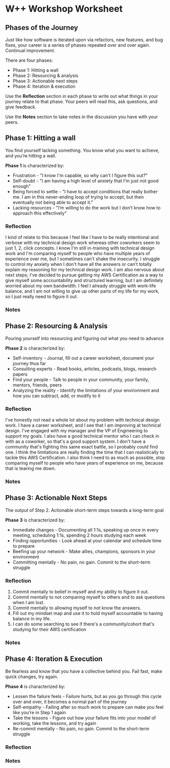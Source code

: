 # W++ Workshop Worksheet

## Phases of the Journey

Just like how software is iterated upon via refactors, new features, and bug fixes, your career is a series of phases repeated over and over again. Continual improvement.

There are four phases:

* Phase 1: Hitting a wall
* Phase 2: Resourcing & analysis
* Phase 3: Actionable next steps
* Phase 4: Iteration & execution

Use the **Reflection** section in each phase to write out what things in your journey relate to that phase. Your peers will read this, ask questions, and give feedback.

Use the **Notes** section to take notes in the discussion you have with your peers.

## Phase 1: Hitting a wall
You find yourself lacking something. You know what you want to achieve, and you’re hitting a wall.

**Phase 1** is characterized by:

* Frustration - "I know I'm capable, so why can't I figure this out?"
* Self-doubt - "I am having a high level of anxiety that I'm just not good enough"
* Being forced to settle - "I have to accept conditions that really bother me. I am in this never-ending loop of trying to accept, but then eventually not being able to accept it."
* Lacking resources - "I’m willing to do the work but I don’t know how to approach this effectively"

### Reflection
I kind of relate to this because I feel like I have to be really intentional and verbose with my technical design work whereas other coworkers seem to just 1, 2, click concepts. I know I'm still in-training with technical design work and I'm comparing myself to people who have multiple years of experience over me, but I sometimes can't shake the insecurity. I struggle to control my anxiety when I don't have all the answers or can't totally explain my reasoning for my technical design work. I am also nervous about next steps; I've decided to pursue getting my AWS Certification as a way to give myself some accountability and structured learning, but I am definitely worried about my own bandwidth. I feel I already struggle with work-life balance, and I am not willing to give up other parts of my life for my work, so I just really need to figure it out.

### Notes

## Phase 2: Resourcing & Analysis
Pouring yourself into resourcing and figuring out what you need to advance

**Phase 2** is characterized by:

* Self-inventory - Journal, fill out a career worksheet, document your journey thus far
* Consulting experts - Read books, articles, podcasts, blogs, research papers
* Find your people - Talk to people in your community, your family, mentors, friends, peers
* Analyzing the reality - Identify the limitations of your environment and how you can subtract, add, or modify to it

### Reflection
I've honestly not read a whole lot about my problem with technical design work. I have a career worksheet, and I see that I am improving at technical design. I've engaged with my manager and the VP of Engineering to support my goals. I also have a good technical mentor who I can check in with as a coworker, so that's a good support system. I don't have a community that's fighting this same exact battle, so I probably could find one. I think the limitations are really finding the time that I can realistically to tackle this AWS Certification. I also think I need to as much as possible, stop comparing myself to people who have years of experience on me, because that is tearing me down.

### Notes

## Phase 3: Actionable Next Steps
The output of Step 2. Actionable short-term steps towards a long-term goal

**Phase 3** is characterized by:

* Immediate changes - Documenting all 1:1s, speaking up once in every meeting, scheduling 1:1s, spending 2 hours studying each week
* Finding opportunities - Look ahead at your calendar and schedule time to prepare
* Beefing up your network - Make allies, champions, sponsors in your environment
* Committing mentally - No pain, no gain. Commit to the short-term struggle

### Reflection

1. Commit mentally to belief in myself and my ability to figure it out.
2. Commit mentally to not comparing myself to others and to ask questions when I am lost.
3. Commit mentally to allowing myself to not know the answers.
4. Fill out my mindset map and use it to hold myself accountable to having balance in my life.
5. I can do some searching to see if there's a community/cohort that's studying for their AWS certification

### Notes


## Phase 4: Iteration & Execution
Be fearless and know that you have a collective behind you. Fail fast, make quick changes, try again.

**Phase 4** is characterized by:

* Lessen the failure feels - Failure hurts, but as you go through this cycle over and over, it becomes a normal part of the journey
* Self-empathy - Failing after so much work to prepare can make you feel like you’re in Step 1 again
* Take the lessons - Figure out how your failure fits into your model of working, take the lessons, and try again
* Re-commit mentally - No pain, no gain. Commit to the short-term struggle

### Reflection

### Notes